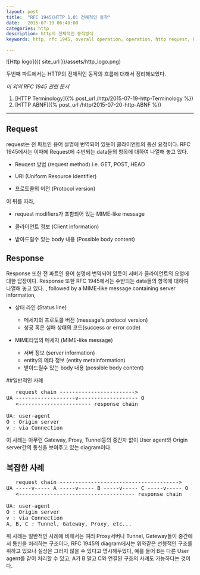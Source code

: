 ```yaml
---
layout: post
title:  "RFC 1945(HTTP 1.0) 전체적인 동작"
date:   2015-07-19 06:40:00
categories: http
description: http의 전체적인 동작방식
keywords: http, rfc 1945, overall operation, operation, http request, http response

---
```


![Http logo]({{ site_url }}/assets/http_logo.png)

두번째 파트에서는 HTTP의 전체적인 동작의 흐름에 대해서 정리해보았다.

*이 외의 RFC 1945 관련 문서*

1. [HTTP Terminology]({% post_url /http/2015-07-19-http-Terminology %})
1. [HTTP ABNF]({% post_url /http/2015-07-20-http-ABNF %})

---


## Request
request는 전 파트인 용어 설명에 번역되어 있듯이 클라이언트의 통신 요청이다. RFC 1945에서는 이때에 Request에 수반되는 data들의 항목에 대하여 나열해 놓고 있다.

* Reuqest 방법 (request method) i.e. GET, POST, HEAD

* URI (Uniform Resource Identifier)

* 프로토콜의 버전 (Protocol version)

이 뒤를 따라, 

* request modifiers가 포함되어 있는 MIME-like message

* 클라이언트 정보 (Client information)

* 받아드릴수 있는 body 내용 (Possible body content)

## Response

Response 또한 전 파트인 용어 설명에 번역되어 있듯이 서버가 클라이언트의 요청에 대한 답장이다. Response 또한 RFC 1945에서는 수반되는 data들의 항목에 대하여 나열해 놓고 있다.
, followed by a MIME-like message containing server information, 

* 상태 라인 (Status line)
    * 메세지의 프로토콜 버전 (message's protocol version)
    * 성공 혹은 실패  상태의 코드(success or error code)

* MIME타입의 메세지 (MIME-like message)
    * 서버 정보 (server information)
    * entity의 메타 정보 (entity metainformation)
    * 받아드릴수 있는 body 내용 (possible body content)
    
##일반적인 사례

<pre>
   request chain ------------------------&gt;
UA -------------------v------------------- O
   &lt;----------------------- response chain

UA: user-agent
O : Origin server
v : via Connection
</pre>

이 사례는 아무런 Gateway, Proxy, Tunnel등의 중간자 없이 User agent와 Origin server간의 통신을 보여주고 있는 diagram이다.

## 복잡한 사례

<pre>
   request chain --------------------------------------&gt;
UA -----v----- A -----v----- B -----v----- C -----v----- O
   &lt;------------------------------------- response chain

UA: user-agent
O : Origin server
v : via Connection
A, B, C : Tunnel, Gateway, Proxy, etc...
</pre>

위 사례는 일반적인 사례에 비해서는 여러 Proxy서버나 Tunnel, Gateway들이 중간에서 통신을 처리하는 구조이다, RFC 1945의 diagram에서는 위와같은 선형적인 구조를 취하고 있으나 실상은 그러지 않을 수 있다고 명시해두었다, 예를 들어 B는 다른 User agent를 같이 처리할 수 있고, A가 B 말고 C와 연결된 구조의 사례도 가능하다는 것이다.

